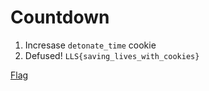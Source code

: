 # Countdown

1. Incresase `detonate_time` cookie
2. Defused! `LLS{saving_lives_with_cookies}` 

[Flag](1.png)